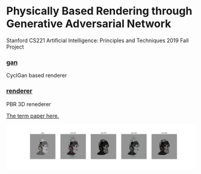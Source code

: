 # Physically Based Rendering through Generative Adversarial Network
Stanford CS221 Artificial Intelligence: Principles and Techniques 2019 Fall Project

### [gan](https://github.com/jjbits/PBRGAN/tree/master/gan)
CyclGan based renderer

### [renderer](https://github.com/jjbits/PBRGAN/tree/master/renderer)
PBR 3D renederer

[The term paper here.](https://drive.google.com/file/d/1KliorPRGsFLgd5WuppY94P-yxOk6Pnyx/view?usp=sharing)

![PBRGAN output](renderer/Screenshots/result.png)

